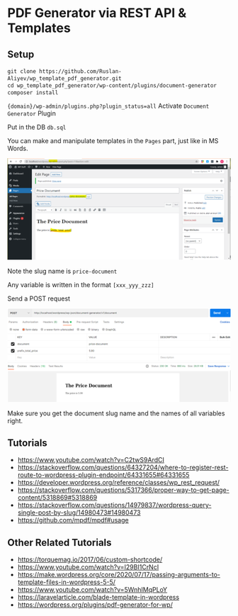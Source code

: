 # PDF Generator via REST API & Templates

## Setup

```
git clone https://github.com/Ruslan-Aliyev/wp_template_pdf_generator.git 
cd wp_template_pdf_generator/wp-content/plugins/document-generator
composer install
```

`{domain}/wp-admin/plugins.php?plugin_status=all` Activate `Document Generator` Plugin

Put in the DB `db.sql`

You can make and manipulate templates in the `Pages` part, just like in MS Words.

![](/Illustrations/template.PNG)

Note the slug name is `price-document`

Any variable is written in the format `[xxx_yyy_zzz]`

Send a POST request

![](/Illustrations/results.PNG)

Make sure you get the document slug name and the names of all variables right.

## Tutorials

- https://www.youtube.com/watch?v=C2twS9ArdCI
- https://stackoverflow.com/questions/64327204/where-to-register-rest-route-to-wordpress-plugin-endpoint/64331655#64331655
- https://developer.wordpress.org/reference/classes/wp_rest_request/
- https://stackoverflow.com/questions/5317366/proper-way-to-get-page-content/5318869#5318869
- https://stackoverflow.com/questions/14979837/wordpress-query-single-post-by-slug/14980473#14980473
- https://github.com/mpdf/mpdf#usage

## Other Related Tutorials

- https://torquemag.io/2017/06/custom-shortcode/
- https://www.youtube.com/watch?v=I29BI1CrNcI
- https://make.wordpress.org/core/2020/07/17/passing-arguments-to-template-files-in-wordpress-5-5/
- https://www.youtube.com/watch?v=5WnhIMqPLoY
- https://laravelarticle.com/blade-template-in-wordpress
- https://wordpress.org/plugins/pdf-generator-for-wp/

